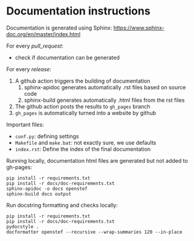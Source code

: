 <!--
SPDX-FileCopyrightText: 2017-2023 Contributors to the OpenSTEF project <korte.termijn.prognoses@alliander.com>

SPDX-License-Identifier: MPL-2.0
-->

# Documentation instructions

Documentation is generated using Sphinx:
https://www.sphinx-doc.org/en/master/index.html

For every *pull_request*:
- check if documentation can be generated

For every *release*:
1. A github action triggers the building of documentation
    1. sphinx-apidoc generates automatically .rst files based on source code
    2. sphinx-build generates automatically .html files from the rst files
2. The github action posts the results to `gh_pages` branch
3. `gh_pages` is automatically turned into a website by github

Important files:
- `conf.py`: defining settings
- `Makefile` and `make.bat`: not exactly sure, we use defaults
- `index.rst`: Define the index of the final documentation

Running locally, documentation html files are generated but not added to gh-pages:
```
pip install -r requirements.txt
pip install -r docs/doc-requirements.txt
sphinx-apidoc -o docs openstef
sphinx-build docs output
```

Run docstring formatting and checks locally:
```
pip install -r requirements.txt
pip install -r docs/doc-requirements.txt
pydocstyle .
docformatter openstef --recursive --wrap-summaries 120 --in-place
```
